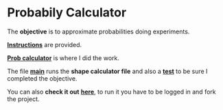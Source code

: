 # Probabily Calculator

The **objective** is to approximate probabilities doing experiments.

[**Instructions**](https://github.com/LautaroOchotorena/Scientific-Computing-with-Python-Freecodecamp/blob/main/Probabily%20Calculator/Instructions.md) are provided.

[**Prob calculator**](https://github.com/LautaroOchotorena/Scientific-Computing-with-Python-Freecodecamp/blob/main/Probabily%20Calculator/prob_calculator.py) is where I did the work.

The file [**main**](https://github.com/LautaroOchotorena/Scientific-Computing-with-Python-Freecodecamp/blob/main/Probabily%20Calculator/main.py) runs the **shape calculator file** and also a [**test**](https://github.com/LautaroOchotorena/Scientific-Computing-with-Python-Freecodecamp/blob/main/Probabily%20Calculator/test_module.py) to be sure I completed the objective.

You can also **check it out** [**here**](https://replit.com/@LautaroOchotore/Probability-Calculator), to run it you have to be logged in and fork the project.
